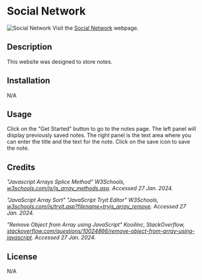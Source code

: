 # Social Network

![Social Network](./images/screenshot.png)
Visit the [Social Network](https://kdelaria.github.io/social-network/) webpage.

## Description

 This website was designed to store notes.

## Installation

N/A

## Usage

Click on the "Get Started" button to go to the notes page. The left panel will display previously saved notes.  The right panel is the text area where you can enter the title and the text for the note.  Click on the save icon to save the note.

## Credits

*"Javascript Arrays Splice Method" W3Schools, *[w3schools.com/js/js_array_methods.asp](https://www.w3schools.com/js/js_array_methods.asp)*. Accessed 27 Jan. 2024.*

*"JavaScript Array Sort" "JavaScript Tryit Editor" W3Schools, *[w3schools.com/js/tryit.asp?filename=tryjs_array_remove](https://www.w3schools.com/js/tryit.asp?filename=tryjs_array_remove)*. Accessed 27 Jan. 2024.*

*"Remove Object from Array using JavaScript" Kooilinc,  StackOverflow, *[stackoverflow.com/questions/10024866/remove-object-from-array-using-javascript](https://stackoverflow.com/questions/10024866/remove-object-from-array-using-javascript)*. Accessed 27 Jan. 2024.*

## License
N/A